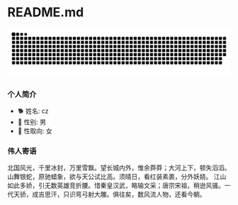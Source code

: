 # README.md
 
![](https://raw.githubusercontent.com/cz991203/cz991203/output/github-contribution-grid-snake.svg)
 
### 个人简介
- 🐕 姓名: cz
- 👦 性别: 男
- 🧭 性取向: 女


 
### 伟人寄语
北国风光，千里冰封，万里雪飘。望长城内外，惟余莽莽；大河上下，顿失滔滔。山舞银蛇，原驰蜡象，欲与天公试比高。须晴日，看红装素裹，分外妖娆。
江山如此多娇，引无数英雄竞折腰。惜秦皇汉武，略输文采；唐宗宋祖，稍逊风骚。一代天骄，成吉思汗，只识弯弓射大雕。俱往矣，数风流人物，还看今朝。

